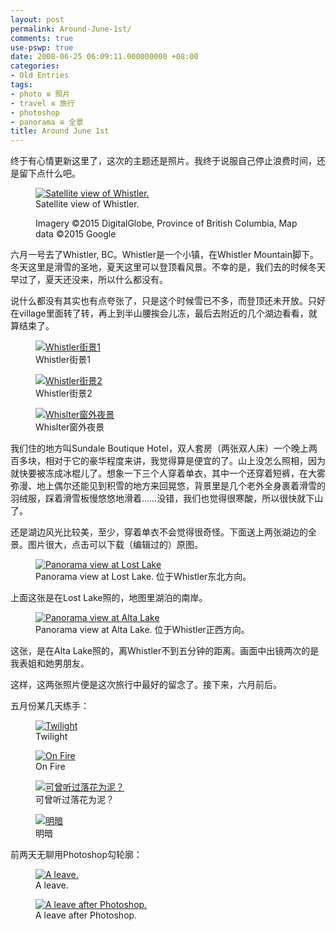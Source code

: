 ```yaml
---
layout: post
permalink: Around-June-1st/
comments: true
use-pswp: true
date: 2008-06-25 06:09:11.000000000 +08:00
categories:
- Old Entries
tags:
- photo ≌ 照片
- travel ≌ 旅行
- photoshop
- panorama ≌ 全景
title: Around June 1st
---
```

终于有心情更新这里了，这次的主题还是照片。我终于说服自己停止浪费时间，还是留下点什么吧。

<div class="imgDisplay monod" style="max-width: 600px;" itemscope itemtype="http://schema.org/ImageGallery">
  <figure itemprop="associatedMedia" itemscope itemtype="http://schema.org/ImageObject">
    <a href="/assets/images/maps-whistler-1024x486.png" itemprop="contentUrl" data-size="1024x486" >
    <img src="/assets/images/maps-whistler-600x285.png" itemprop="thumbnail" alt="Satellite view of Whistler." />
    </a>
    <figcaption itemprop="caption description">Satellite view of Whistler.<br/><p class="tiny">Imagery ©2015 DigitalGlobe, Province of British Columbia, Map data ©2015 Google</p></figcaption>
  </figure>
</div>

六月一号去了Whistler, BC。Whistler是一个小镇，在Whistler Mountain脚下。冬天这里是滑雪的圣地，夏天这里可以登顶看风景。不幸的是，我们去的时候冬天早过了，夏天还没来，所以什么都没有。

<!--excerpt-->

说什么都没有其实也有点夸张了，只是这个时候雪已不多，而登顶还未开放。只好在village里面转了转，再上到半山腰挨会儿冻，最后去附近的几个湖边看看，就算结束了。

<div class="imgDisplay monoh" style="clear: both;" itemscope itemtype="http://schema.org/ImageGallery">
  <figure itemprop="associatedMedia" itemscope itemtype="http://schema.org/ImageObject">
    <a href="/assets/old/06012008020-1024x768.jpg" itemprop="contentUrl" data-size="1024x768">
    <img src="/assets/old/06012008020-300x225.jpg" itemprop="thumbnail" alt="Whistler街景1" />
    </a>
    <figcaption itemprop="caption description">Whistler街景1</figcaption>
  </figure>
  <figure itemprop="associatedMedia" itemscope itemtype="http://schema.org/ImageObject">
    <a href="/assets/old/06012008021-1024x768.jpg" itemprop="contentUrl" data-size="1024x768">
    <img src="/assets/old/06012008021-300x225.jpg" itemprop="thumbnail" alt="Whistler街景2" />
    </a>
    <figcaption itemprop="caption description">Whistler街景2</figcaption>
  </figure>
  <figure itemprop="associatedMedia" itemscope itemtype="http://schema.org/ImageObject">
    <a href="/assets/old/DSC03204-1024x768.jpg" itemprop="contentUrl" data-size="1024x768">
    <img src="/assets/old/DSC03204-300x225.jpg" itemprop="thumbnail" alt="Whislter窗外夜景" />
    </a>
    <figcaption itemprop="caption description">Whislter窗外夜景</figcaption>
  </figure>
</div>

我们住的地方叫Sundale Boutique Hotel，双人套房（两张双人床）一个晚上两百多块，相对于它的豪华程度来讲，我觉得算是便宜的了。山上没怎么照相，因为就快要被冻成冰棍儿了。想象一下三个人穿着单衣，其中一个还穿着短裤，在大雾弥漫、地上偶尔还能见到积雪的地方来回晃悠，背景里是几个老外全身裹着滑雪的羽绒服，踩着滑雪板慢悠悠地滑着……没错，我们也觉得很寒酸，所以很快就下山了。

还是湖边风光比较美，至少，穿着单衣不会觉得很奇怪。下面送上两张湖边的全景。图片很大，点击可以下载（编辑过的）原图。

<div class="imgDisplay monod" style="max-width: 600px;" itemscope itemtype="http://schema.org/ImageGallery">
  <figure itemprop="associatedMedia" itemscope itemtype="http://schema.org/ImageObject">
    <a href="/assets/old/LostLakeCorrected-1600x570.jpg" itemprop="contentUrl" data-size="1600x570" >
    <img src="/assets/old/LostLakeCorrected-600x214.jpg" itemprop="thumbnail" alt="Panorama view at Lost Lake" />
    </a>
    <figcaption itemprop="caption description">Panorama view at Lost Lake. 位于Whistler东北方向。</figcaption>
  </figure>
</div>

上面这张是在Lost Lake照的，地图里湖泊的南岸。

<div class="imgDisplay monod" style="max-width: 600px;" itemscope itemtype="http://schema.org/ImageGallery">
  <figure itemprop="associatedMedia" itemscope itemtype="http://schema.org/ImageObject">
    <a href="/assets/old/AltaLakeCorrected-1600x694.jpg" itemprop="contentUrl" data-size="1600x694" >
    <img src="/assets/old/AltaLakeCorrected-600x260.jpg" itemprop="thumbnail" alt="Panorama view at Alta Lake" />
    </a>
    <figcaption itemprop="caption description">Panorama view at Alta Lake. 位于Whistler正西方向。</figcaption>
  </figure>
</div>

这张，是在Alta Lake照的，离Whistler不到五分钟的距离。画面中出镜两次的是我表姐和她男朋友。

这样，这两张照片便是这次旅行中最好的留念了。接下来，六月前后。

五月份某几天练手：

<div class="imgDisplay monoh" style="clear: both;" itemscope itemtype="http://schema.org/ImageGallery">
  <figure itemprop="associatedMedia" itemscope itemtype="http://schema.org/ImageObject">
    <a href="/assets/old/DSC03040-1024x768.jpg" itemprop="contentUrl" data-size="1024x768">
    <img src="/assets/old/DSC03040-300x225.jpg" itemprop="thumbnail" alt="Twilight" />
    </a>
    <figcaption itemprop="caption description">Twilight</figcaption>
  </figure>
  <figure itemprop="associatedMedia" itemscope itemtype="http://schema.org/ImageObject">
    <a href="/assets/old/DSC03057-576x768.jpg" itemprop="contentUrl" data-size="576x768">
    <img src="/assets/old/DSC03057-300x400.jpg" itemprop="thumbnail" alt="On Fire" />
    </a>
    <figcaption itemprop="caption description">On Fire</figcaption>
  </figure>
  <figure itemprop="associatedMedia" itemscope itemtype="http://schema.org/ImageObject">
    <a href="/assets/old/DSC03077-1024x768.jpg" itemprop="contentUrl" data-size="1024x768">
    <img src="/assets/old/DSC03077-300x225.jpg" itemprop="thumbnail" alt="可曾听过落花为泥？" />
    </a>
    <figcaption itemprop="caption description">可曾听过落花为泥？</figcaption>
  </figure>
  <figure itemprop="associatedMedia" itemscope itemtype="http://schema.org/ImageObject">
    <a href="/assets/old/DSC03096-1024x768.jpg" itemprop="contentUrl" data-size="1024x768">
    <img src="/assets/old/DSC03096-300x225.jpg" itemprop="thumbnail" alt="明暗" />
    </a>
    <figcaption itemprop="caption description">明暗</figcaption>
  </figure>
</div>

前两天无聊用Photoshop勾轮廓：

<div class="imgDisplay monow" style="clear: both;" itemscope itemtype="http://schema.org/ImageGallery">
  <figure itemprop="associatedMedia" itemscope itemtype="http://schema.org/ImageObject">
    <a href="/assets/old/DSC03313-576x768.jpg" itemprop="contentUrl" data-size="576x768">
    <img src="/assets/old/DSC03313-300x400.jpg" itemprop="thumbnail" alt="A leave." />
    </a>
    <figcaption itemprop="caption description">A leave.</figcaption>
  </figure>
  <figure itemprop="associatedMedia" itemscope itemtype="http://schema.org/ImageObject">
    <a href="/assets/old/DSC03313-abstract-576x768.jpg" itemprop="contentUrl" data-size="576x768">
    <img src="/assets/old/DSC03313-abstract-300x400.jpg" itemprop="thumbnail" alt="A leave after Photoshop." />
    </a>
    <figcaption itemprop="caption description">A leave after Photoshop.</figcaption>
  </figure>
</div>
<p class="tiny">&nbsp;</p>
